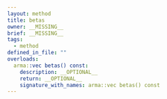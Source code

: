 ```yaml
---
layout: method
title: betas
owner: __MISSING__
brief: __MISSING__
tags:
  - method
defined_in_file: ""
overloads:
  arma::vec betas() const:
    description: __OPTIONAL__
    return: __OPTIONAL__
    signature_with_names: arma::vec betas() const
---
```

